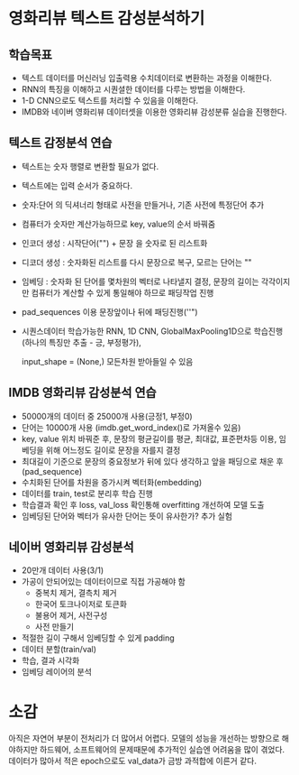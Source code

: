 # 영화리뷰 텍스트 감성분석하기



## 학습목표

- 텍스트 데이터를 머신러닝 입출력용 수치데이터로 변환하는 과정을 이해한다.
- RNN의 특징을 이해하고 시퀀셜한 데이터를 다루는 방법을 이해한다.
- 1-D CNN으로도 텍스트를 처리할 수 있음을 이해한다.
- IMDB와 네이버 영화리뷰 데이터셋을 이용한 영화리뷰 감성분류 실습을 진행한다.



## 텍스트 감정분석 연습

- 텍스트는 숫자 행렬로 변환할 필요가 없다.

- 텍스트에는 입력 순서가 중요하다.

- 숫자:단어 의 딕셔너리 형태로 사전을 만들거나, 기존 사전에 특정단어 추가

- 컴퓨터가 숫자만 계산가능하므로 key, value의 순서 바꿔줌

- 인코더 생성 : 시작단어("<BOS>") + 문장 을 숫자로 된 리스트화

- 디코더 생성 : 숫자화된 리스트를 다시 문장으로 복구, 모르는 단어는 "<UNK>"

- 임베딩 : 숫자화 된 단어를 몇차원의 벡터로 나타낼지 결정, 문장의 길이는 각각이지만 컴퓨터가 계산할 수 있게 통일해야 하므로 패딩작업 진행

- pad_sequences 이용 문장앞이나 뒤에 패딩진행(''<PAD>")

- 시퀀스데이터 학습가능한 RNN, 1D CNN, GlobalMaxPooling1D으로 학습진행(하나의 특징만 추출 - 긍, 부정평가), 

  input_shape = (None,) 모든차원 받아들일 수 있음



## IMDB 영화리뷰 감성분석 연습

* 50000개의 데이터 중 25000개 사용(긍정1, 부정0)
* 단어는 10000개 사용 (imdb.get_word_index()로 가져올수 있음)
* key, value 위치 바꿔준 후, 문장의 평균길이를 평균, 최대값, 표준편차등 이용, 임베딩을 위해 어느정도 길이로 문장을 자를지 결정
* 최대길이 기준으로 문장의 중요정보가 뒤에 있다 생각하고 앞을 패딩으로 채운 후(pad_sequence) 
* 수치화된 단어를 차원을 증가시켜 벡터화(embedding)
* 데이터를 train, test로 분리후 학습 진행
* 학습결과 확인 후 loss, val_loss 확인통해 overfitting 개선하여 모델 도출
* 임베딩된 단어와 벡터가 유사한 단어는 뜻이 유사한가? 추가 실험



## 네이버 영화리뷰 감성분석

* 20만개 데이터 사용(3/1)
* 가공이 안되어있는 데이터이므로 직접 가공해야 함
  * 중복치 제거, 결측치 제거
  * 한국어 토크나이저로 토큰화
  * 불용어 제거, 사전구성
  * 사전 만들기
* 적절한 길이 구해서 임베딩할 수 있게 padding
* 데이터 분할(train/val)
* 학습, 결과 시각화
* 임베딩 레이어의 분석



# 소감

아직은 자연어 부분이 전처리가 더 많어서 어렵다.  모델의 성능을 개선하는 방향으로 해야하지만 하드웨어, 소프트웨어의 문제때문에 추가적인 실습엔 어려움을 많이 겪었다. 데이터가 많아서 적은 epoch으로도 val_data가 금방 과적합에 이른거 같다.



